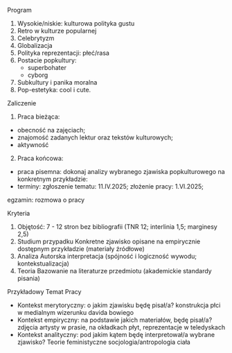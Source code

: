
Program

1. Wysokie/niskie: kulturowa polityka gustu
2. Retro w kulturze popularnej
3. Celebrytyzm
4. Globalizacja
5. Polityka reprezentacji: płeć/rasa
6. Postacie popkultury:
	- superbohater
	- cyborg
7. Subkultury i panika moralna
8. Pop-estetyka: cool i cute.


Zaliczenie

1. Praca bieżąca:
- obecność na zajęciach;
- znajomość zadanych lektur oraz tekstów kulturowych;
- aktywność
2. Praca końcowa:
- praca pisemna: dokonaj analizy wybranego zjawiska popkulturowego na konkretnym przykładzie:
- terminy: zgłoszenie tematu: 11.IV.2025; złożenie pracy: 1.VI.2025;

egzamin:
rozmowa o pracy


Kryteria

1. Objętość: 7 - 12 stron bez bibliografii (TNR 12; interlinia 1,5; marginesy 2,5)
2. Studium przypadku
Konkretne zjawisko opisane na empirycznie dostępnym przykładzie (materiały źródłowe)
3. Analiza 
   Autorska interpretacja (spójność i logiczność wywodu; kontekstualizacja)
4. Teoria
   Bazowanie na literaturze przedmiotu (akademickie standardy pisania)


 Przykładowy Temat Pracy

- Kontekst merytoryczny: o jakim zjawisku będę pisał/a?
	  konstrukcja płci w medialnym wizerunku davida bowiego
- Kontekst empiryczny: na podstawie jakich materiałów, będę pisał/a?
	  zdjęcia artysty w prasie, na okładkach płyt, reprezentacje w teledyskach
- Kontekst analityczny: pod jakim kątem będę interpretował/a wybrane zjawisko?
	  Teorie feministyczne socjologia/antropologia ciała